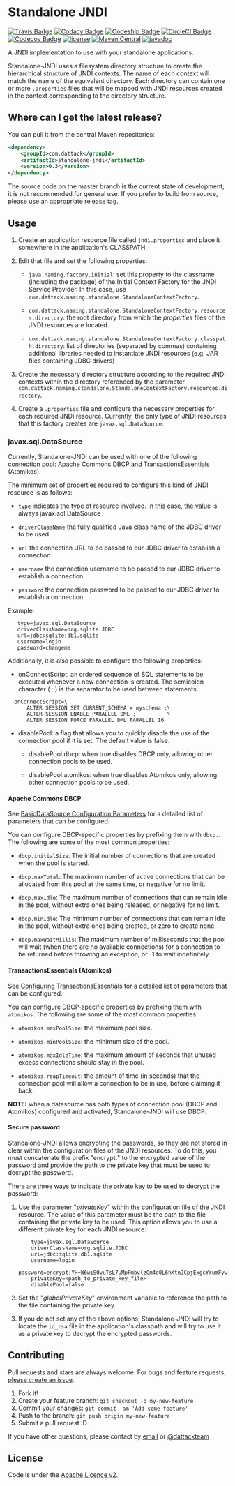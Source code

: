 # Standalone JNDI

[![Travis Badge](https://api.travis-ci.com/dattack/standalone-jndi.svg?branch=develop)](https://travis-ci.com/dattack/standalone-jndi/builds)
[![Codacy Badge](https://api.codacy.com/project/badge/Grade/66474e9fa3bb45c5ac545f298dc42bb8)](https://www.codacy.com/manual/dattack/standalone-jndi)
[![Codeship Badge](https://app.codeship.com/projects/2b7c4b00-748f-0134-45cb-12948b47b8fd/status?branch=develop)](https://app.codeship.com/projects/179241)
[![CircleCI Badge](https://circleci.com/gh/dattack/standalone-jndi.svg?style=svg)](https://circleci.com/gh/dattack/standalone-jndi)
[![Codecov Badge](https://codecov.io/gh/dattack/standalone-jndi/branch/develop/graph/badge.svg)](https://codecov.io/gh/dattack/standalone-jndi)
[![license](https://img.shields.io/:license-Apache-blue.svg?style=plastic-square)](LICENSE.md)
[![Maven Central](https://img.shields.io/maven-central/v/com.dattack/standalone-jndi.svg?label=Maven%20Central)](https://search.maven.org/artifact/com.dattack/standalone-jndi)
[![javadoc](https://javadoc.io/badge2/com.dattack/standalone-jndi/javadoc.svg)](https://javadoc.io/doc/com.dattack/standalone-jndi)

A JNDI implementation to use with your standalone applications.

Standalone-JNDI uses a filesystem directory structure to create the hierarchical structure of JNDI contexts. The name of
each context will match the name of the equivalent directory. Each directory can contain one or more `.properties` files
that will be mapped with JNDI resources created in the context corresponding to the directory structure.

## Where can I get the latest release?

You can pull it from the central Maven repositories:

```xml
<dependency>
    <groupId>com.dattack</groupId>
    <artifactId>standalone-jndi</artifactId>
    <version>0.3</version>
</dependency>
```

The source code on the master branch is the current state of development; it is not
recommended for general use. If you prefer to build from source, please use an appropriate
release tag.

## Usage

1) Create an application resource file called `jndi.properties` and place it somewhere in the application's
   CLASSPATH.

2) Edit that file and set the following properties:

    - `java.naming.factory.initial`: set this property to the classname (including the package) of the Initial Context
      Factory for the JNDI Service Provider. In this case, use `com.dattack.naming.standalone.StandaloneContextFactory`.

    - `com.dattack.naming.standalone.StandaloneContextFactory.resources.directory`: the root directory from which the
      _properties_ files of the JNDI resources are located.

    - `com.dattack.naming.standalone.StandaloneContextFactory.classpath.directory`: list of directories (separated by
      commas) containing additional libraries needed to instantiate JNDI resources (e.g. JAR files containing JDBC
      drivers)

3) Create the necessary directory structure according to the required JNDI contexts within the directory referenced by
   the parameter `com.dattack.naming.standalone.StandaloneContextFactory.resources.directory`.

4) Create a `.properties` file and configure the necessary properties for each required JNDI resource. Currently, the
   only type of JNDI resources that this factory creates are `javax.sql.DataSource`.

### javax.sql.DataSource

Currently, Standalone-JNDI can be used with one of the following connection pool: Apache Commons DBCP and
TransactionsEssentials (Atomikos).

The minimum set of properties required to configure this kind of JNDI resource is as follows:

- `type` indicates the type of resource involved. In this case, the value is always javax.sql.DataSource

- `driverClassName` the fully qualified Java class name of the JDBC driver to be used.

- `url` the connection URL to be passed to our JDBC driver to establish a connection.

- `username` the connection username to be passed to our JDBC driver to establish a connection.

- `password` the connection password to be passed to our JDBC driver to establish a connection.

Example:

```properties
   type=javax.sql.DataSource
   driverClassName=org.sqlite.JDBC
   url=jdbc:sqlite:db1.sqlite
   username=login
   password=changeme
```

Additionally, it is also possible to configure the following properties:

- onConnectScript: an ordered sequence of SQL statements to be executed whenever a new connection is created. The
  semicolon character ( _;_ ) is the separator to be used between statements.

```properties
  onConnectScript=\
      ALTER SESSION SET CURRENT_SCHEMA = myschema ;\
      ALTER SESSION ENABLE PARALLEL DML ;          \
      ALTER SESSION FORCE PARALLEL DML PARALLEL 16
```

- disablePool: a flag that allows you to quickly disable the use of the connection pool if it is set. The default value
  is false.

   - disablePool.dbcp: when true disables DBCP only, allowing other connection pools to be used.

   - disablePool.atomikos: when true disables Atomikos only, allowing other connection pools to be used.

#### Apache Commons DBCP
See [BasicDataSource Configuration Parameters](https://commons.apache.org/proper/commons-dbcp/configuration.html)
for a detailed list of parameters that can be configured.

You can configure DBCP-specific properties by prefixing them with `dbcp.`. The following are some of the most common
properties:

- `dbcp.initialSize`: The initial number of connections that are created when the pool is started.

- `dbcp.maxTotal`: The maximum number of active connections that can be allocated from this pool at the same time, or
negative for no limit.

- `dbcp.maxIdle`: The maximum number of connections that can remain idle in the pool, without extra ones being released,
or negative for no limit.

- `dbcp.minIdle`: The minimum number of connections that can remain idle in the pool, without extra ones being created,
or zero to create none.

- `dbcp.maxWaitMillis`: The maximum number of milliseconds that the pool will wait (when there are no available
connections) for a connection to be returned before throwing an exception, or -1 to wait indefinitely.

#### TransactionsEssentials (Atomikos)
See [Configuring TransactionsEssentials](https://www.atomikos.com/Documentation/ConfiguringTransactionsEssentials)
for a detailed list of parameters that can be configured.

You can configure DBCP-specific properties by prefixing them with `atomikos.`The following are some of the most common
properties:

- `atomikos.maxPoolSize`: the maximum pool size.

- `atomikos.minPoolSize`: the minimum size of the pool.

- `atomikos.maxIdleTime`: the maximum amount of seconds that unused excess connections should stay in the pool.

- `atomikos.reapTimeout`: the amount of time (in seconds) that the connection pool will allow a connection to be in use,
before claiming it back.

**NOTE:** when a datasource has both types of connection pool (DBCP and Atomikos) configured and activated,
Standalone-JNDI will use DBCP.

#### Secure password

Standalone-JNDI allows encrypting the passwords, so they are not stored in clear within the configuration files of the
JNDI resources. To do this, you must concatenate the prefix "encrypt:" to the encrypted value of the password and
provide the path to the private key that must be used to decrypt the password.

There are three ways to indicate the private key to be used to decrypt the password:

1) Use the parameter "_privateKey_" within the configuration file of the JNDI resource. The value of this parameter
must be the path to the file containing the private key to be used. This option allows you to use a different private
key for each JNDI resource:

    ```properties
        type=javax.sql.DataSource
        driverClassName=org.sqlite.JDBC
        url=jdbc:sqlite:db1.sqlite
        username=login
        password=encrypt:YH+W6wiS0vuTsL7uMpFmbvlzCm4d0L6hKtnJCpjExgcYrumFvwRurOg8X6BsDrJvQ7knka5M6KmVJv6CHxDhldTVLO77f3xXhZOuvw/VYL4Bl2YyAy/eVFoK3/TtKIQWnL5a9CfGTX0FFnHrCyybGFNOnXINYKJYxw1G7NVAAxQ=
        privateKey=<path_to_private_key_file>
        disablePool=false
    ```

2) Set the "_globalPrivateKey_" environment variable to reference the path to the file containing the private key.

3) If you do not set any of the above options, Standalone-JNDI will try to locate the `id_rsa` file in the
application's classpath and will try to use it as a private key to decrypt the encrypted passwords.

## Contributing

Pull requests and stars are always welcome. For bugs and feature
requests, [please create an issue](https://github.com/dattack/standalone-jndi/issues).

1. Fork it!
2. Create your feature branch: `git checkout -b my-new-feature`
3. Commit your changes: `git commit -am 'Add some feature'`
4. Push to the branch: `git push origin my-new-feature`
5. Submit a pull request :D

If you have other questions, please contact by [email](mailto:dev@dattack.com) or
[@dattackteam](https://twitter.com/dattackteam)

## License

Code is under the [Apache Licence v2](https://www.apache.org/licenses/LICENSE-2.0.txt).
